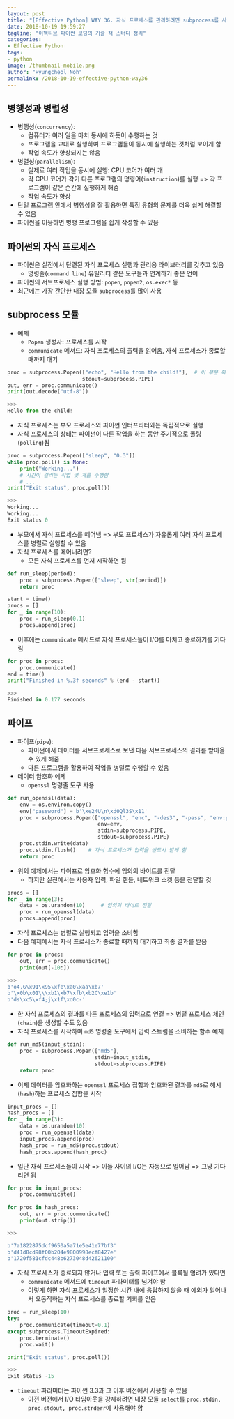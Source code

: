 ```yaml
---
layout: post
title: "[Effective Python] WAY 36. 자식 프로세스를 관리하려면 subprocess를 사용하자"
date: 2018-10-19 19:59:27
tagline: "이펙티브 파이썬 코딩의 기술 책 스터디 정리"
categories:
- Effective Python
tags:
- python
image: /thumbnail-mobile.png
author: "Hyungcheol Noh"
permalink: /2018-10-19-effective-python-way36
---
```


## 병행성과 병렬성
- 병행성(`concurrency`):
  - 컴퓨터가 여러 일을 마치 동시에 하듯이 수행하는 것
  - 프로그램을 교대로 실행하여 프로그램들이 동시에 실행하는 것처럼 보이게 함
  - 작업 속도가 향상되지는 않음
- 병렬성(`parallelism`):
  - 실제로 여러 작업을 동시에 실행: CPU 코어가 여러 개
  - 각 CPU 코어가 각기 다른 프로그램의 명령어(`instruction`)를 실행 => 각 프로그램이 같은 순간에 실행하게 해줌
  - 작업 속도가 향상
- 단일 프로그램 안에서 병행성을 잘 활용하면 특정 유형의 문제를 더욱 쉽게 해결할 수 있음
- 파이썬을 이용하면 병행 프로그램을 쉽게 작성할 수 있음

## 파이썬의 자식 프로세스
- 파이썬은 실전에서 단련된 자식 프로세스 실행과 관리용 라이브러리를 갖추고 있음
  - 명령줄(`command line`) 유틸리티 같은 도구들과 연계하기 좋은 언어
- 파이썬의 서브프로세스 실행 방법: `popen`, `popen2`, `os.exec*` 등
- 최근에는 가장 간단한 내장 모듈 `subprocess`를 많이 사용

## subprocess 모듈
- 예제
  - `Popen` 생성자: 프로세스를 시작
  - `communicate` 메서드: 자식 프로세스의 출력을 읽어옴, 자식 프로세스가 종료할 때까지 대기

```python
proc = subprocess.Popen(["echo", "Hello from the child!"],  # 이 부분 확인 필요: 쉘 스크립트
                        stdout=subprocess.PIPE)
out, err = proc.communicate()
print(out.decode("utf-8"))

>>>
Hello from the child!
```

- 자식 프로세스는 부모 프로세스와 파이썬 인터프리터와는 독립적으로 실행
- 자식 프로세스의 상태는 파이썬이 다른 작업을 하는 동안 주기적으로 폴링(`polling`)됨

```python
proc = subprocess.Popen(["sleep", "0.3"])
while proc.poll() is None:
    print("Working...")
    # 시간이 걸리는 작업 몇 개를 수행함
    # ...
print("Exit status", proc.poll())

>>>
Working...
Working...
Exit status 0
```

- 부모에서 자식 프로세스를 떼어냄 => 부모 프로세스가 자유롭게 여러 자식 프로세스를 병렬로 실행할 수 있음
- 자식 프로세스를 떼어내려면?
  - 모든 자식 프로세스를 먼저 시작하면 됨

```python
def run_sleep(period):
    proc = subprocess.Popen(["sleep", str(period)])
    return proc

start = time()
procs = []
for _ in range(10):
    proc = run_sleep(0.1)
    procs.append(proc)
```

- 이후에는 `communicate` 메서드로 자식 프로세스들이 I/O를 마치고 종료하기를 기다림

```python
for proc in procs:
    proc.communicate()
end = time()
print("Finished in %.3f seconds" % (end - start))

>>>
Finished in 0.177 seconds
```

## 파이프
- 파이프(`pipe`):
  - 파이썬에서 데이터를 서브프로세스로 보낸 다음 서브프로세스의 결과를 받아올 수 있게 해줌
  - 다른 프로그램을 활용하여 작업을 병렬로 수행할 수 있음
- 데이터 암호화 예제
  - `openssl` 명령줄 도구 사용

```python
def run_openssl(data):
    env = os.environ.copy()
    env["password"] = b'\xe24U\n\xd0Ql3S\x11'
    proc = subprocess.Popen(["openssl", "enc", "-des3", "-pass", "env:password"],
                             env=env,
                             stdin=subprocess.PIPE,
                             stdout=subprocess.PIPE)
    proc.stdin.write(data)
    proc.stdin.flush()    # 자식 프로세스가 입력을 반드시 받게 함
    return proc
```

- 위의 예제에서는 파이프로 암호화 함수에 임의의 바이트를 전달
  - 하지만 실전에서는 사용자 입력, 파일 핸들, 네트워크 소켓 등을 전달할 것

```python
procs = []
for _ in range(3):
    data = os.urandom(10)     # 임의의 바이트 전달
    proc = run_openssl(data)
    procs.append(proc)
```

- 자식 프로세스는 병렬로 실행되고 입력을 소비함
- 다음 예제에서는 자식 프로세스가 종료할 때까지 대기하고 최종 결과를 받음

```python
for proc in procs:
    out, err = proc.communicate()
    print(out[-10:])

>>>
b'o4,G\x91\x95\xfe\xa0\xaa\xb7'
b'\x0b\x01\\\xb1\xb7\xfb\xb2C\xe1b'
b'ds\xc5\xf4;j\x1f\xd0c-'
```

- 한 자식 프로세스의 결과를 다른 프로세스의 입력으로 연결 => 병렬 프로세스 체인(`chain`)을 생성할 수도 있음
- 자식 프로세스를 시작하여 `md5` 명령줄 도구에서 입력 스트림을 소비하는 함수 예제

```python
def run_md5(input_stdin):
    proc = subprocess.Popen(["md5"],
                            stdin=input_stdin,
                            stdout=subprocess.PIPE)
    return proc
```

- 이제 데이터를 암호화하는 `openssl` 프로세스 집합과 암호화된 결과를 `md5`로 해시(`hash`)하는 프로세스 집합을 시작

```python
input_procs = []
hash_procs = []
for _ in range(3):
    data = os.urandom(10)
    proc = run_openssl(data)
    input_procs.append(proc)
    hash_proc = run_md5(proc.stdout)
    hash_procs.append(hash_proc)
```

- 일단 자식 프로세스들이 시작 => 이들 사이의 I/O는 자동으로 일어남 => 그냥 기다리면 됨

```python
for proc in input_procs:
    proc.communicate()
    
for proc in hash_procs:
    out, err = proc.communicate()
    print(out.strip())

>>>

b'7a1822875dcf9650a5a71e5e41e77bf3'
b'd41d8cd98f00b204e9800998ecf8427e'
b'1720f581cfdc448b6273048d42621100'
```

- 자식 프로세스가 종료되지 않거나 입력 또는 출력 파이프에서 블록될 염려가 있다면
  - `communicate` 메서드에 `timeout` 파라미터를 넘겨야 함
  - 이렇게 하면 자식 프로세스가 일정한 시간 내에 응답하지 않을 때 예외가 일어나서 오동작하는 자식 프로세스를 종료할 기회를 얻음
  
```python
proc = run_sleep(10)
try:
    proc.communicate(timeout=0.1)
except subprocess.TimeoutExpired:
    proc.terminate()
    proc.wait()

print("Exit status", proc.poll())

>>>
Exit status -15
```

- `timeout` 파라미터는 파이썬 3.3과 그 이후 버전에서 사용할 수 있음
  - 이전 버전에서 I/O 타임아웃을 강제하려면 내장 모듈 `select`를 `proc.stdin, proc.stdout, proc.strderr`에 사용해야 함
